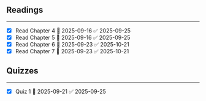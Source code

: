 ## Readings
---
 - [x] Read Chapter 4 📅 2025-09-16 ✅ 2025-09-25
 - [x] Read Chapter 5 📅 2025-09-16 ✅ 2025-09-25
 - [x] Read Chapter 6 📅 2025-09-23 ✅ 2025-10-21
 - [x] Read Chapter 7 📅 2025-09-23 ✅ 2025-10-21

## Quizzes
---
 - [x] Quiz 1 📅 2025-09-21 ✅ 2025-09-25